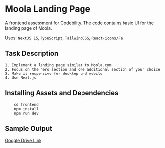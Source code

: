 
# Moola Landing Page
A frontend assessment for Codebility. The code contains basic UI for the landing page of Moola.

Uses: `NextJS 15`, `TypeScript`, `TailwindCSS`, `React-icons/Fa`



## Task Description

    1. Implement a landing page similar to Moola.com
    2. Focus on the hero section and one additional section of your choice
    3. Make it responsive for desktop and mobile
    4. Use Next.js 
    
## Installing Assets and Dependencies

```
    cd frontend
    npm install
    npm run dev

```
## Sample Output

[Google Drive Link](https://drive.google.com/drive/folders/1KaIX7M8GxhnLFrO-6VoV7Hpk5xSdIJYf?usp=sharing)


